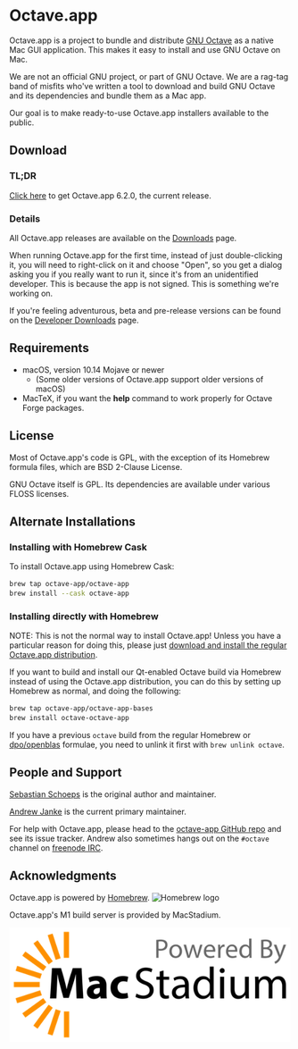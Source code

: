 # Octave.app

Octave.app is a project to bundle and distribute [GNU Octave](https://www.gnu.org/software/octave/) as a native Mac GUI application. This makes it easy to install and use GNU Octave on Mac.

We are not an official GNU project, or part of GNU Octave. We are a rag-tag band of misfits who've written a tool to download and build GNU Octave and its dependencies and bundle them as a Mac app.

Our goal is to make ready-to-use Octave.app installers available to the public.

## Download

### TL;DR

[Click here](https://github.com/octave-app/octave-app/releases/download/v6.2.0/Octave-6.2.0.dmg) to get Octave.app 6.2.0, the current release.

### Details

All Octave.app releases are available on the [Downloads](/Download.html) page.

When running Octave.app for the first time, instead of just double-clicking it, you will need to right-click on it and choose "Open", so you get a dialog asking you if you really want to run it, since it's from an unidentified developer. This is because the app is not signed. This is something we're working on.

If you're feeling adventurous, beta and pre-release versions can be found on the [Developer Downloads](/Developer-Downloads.html) page.

## Requirements

* macOS, version 10.14 Mojave or newer
  * (Some older versions of Octave.app support older versions of macOS)
* MacTeX, if you want the **help** command to work properly for Octave Forge packages.

## License

Most of Octave.app's code is GPL, with the exception of its Homebrew formula files, which are BSD 2-Clause License.

GNU Octave itself is GPL. Its dependencies are available under various FLOSS licenses.

## Alternate Installations

### Installing with Homebrew Cask

To install Octave.app using Homebrew Cask:

```bash
brew tap octave-app/octave-app
brew install --cask octave-app
```

### Installing directly with Homebrew

NOTE: This is not the normal way to install Octave.app! Unless you have a particular reason for doing this, please just [download and install the regular Octave.app distribution](/Download.html).

If you want to build and install our Qt-enabled Octave build via Homebrew instead of using the Octave.app distribution, you can do this by setting up Homebrew as normal, and doing the following:

```bash
brew tap octave-app/octave-app-bases
brew install octave-octave-app
```

If you have a previous `octave` build from the regular Homebrew or [dpo/openblas](https://github.com/dpo/homebrew-openblas) formulae, you need to unlink it first with `brew unlink octave`.

## People and Support

[Sebastian Schoeps](https://github.com/schoeps) is the original author and maintainer.

[Andrew Janke](https://apjanke.net) is the current primary maintainer.

For help with Octave.app, please head to the [octave-app GitHub repo](https://github.com/octave-app/octave-app) and see its issue tracker. Andrew also sometimes hangs out on the `#octave` channel on [freenode IRC](https://freenode.net/).

## Acknowledgments

Octave.app is powered by [Homebrew](https://brew.sh). ![Homebrew logo](images/homebrew-128x128.png)

Octave.app's M1 build server is provided by MacStadium.

![MacStadium Developer Logo](images/MacStadium-developerlogo.png)
